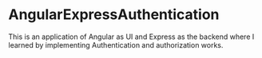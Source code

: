 # AngularExpressAuthentication
This is an application of Angular as UI and Express as the backend where I learned by implementing Authentication and authorization works.
